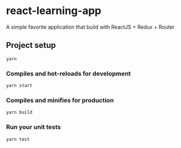 # react-learning-app
A simple favorite application that build with ReactJS + Redux + Router

## Project setup
```
yarn
```

### Compiles and hot-reloads for development
```
yarn start
```

### Compiles and minifies for production
```
yarn build
```

### Run your unit tests
```
yarn test
```